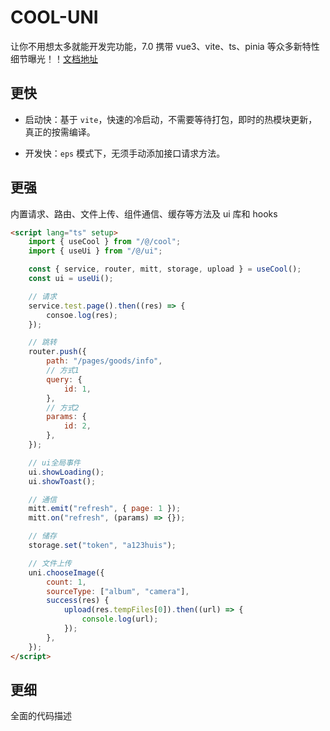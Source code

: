 # COOL-UNI

让你不用想太多就能开发完功能，7.0 携带 vue3、vite、ts、pinia 等众多新特性细节曝光！！[文档地址](https://cool-js.com/uni/introduce.html)

## 更快

-   启动快：基于 `vite`，快速的冷启动，不需要等待打包，即时的热模块更新，真正的按需编译。

-   开发快：`eps` 模式下，无须手动添加接口请求方法。

## 更强

内置请求、路由、文件上传、组件通信、缓存等方法及 ui 库和 hooks

```html
<script lang="ts" setup>
	import { useCool } from "/@/cool";
	import { useUi } from "/@/ui";

	const { service, router, mitt, storage, upload } = useCool();
	const ui = useUi();

	// 请求
	service.test.page().then((res) => {
		consoe.log(res);
	});

	// 跳转
	router.push({
		path: "/pages/goods/info",
		// 方式1
		query: {
			id: 1,
		},
		// 方式2
		params: {
			id: 2,
		},
	});

	// ui全局事件
	ui.showLoading();
	ui.showToast();

	// 通信
	mitt.emit("refresh", { page: 1 });
	mitt.on("refresh", (params) => {});

	// 储存
	storage.set("token", "a123huis");

	// 文件上传
	uni.chooseImage({
		count: 1,
		sourceType: ["album", "camera"],
		success(res) {
			upload(res.tempFiles[0]).then((url) => {
				console.log(url);
			});
		},
	});
</script>
```

## 更细

全面的代码描述
